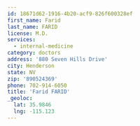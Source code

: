 ```yaml
---
id: 18671d62-1916-4b20-acf9-826f600328ef
first_name: Farid
last_name: FARID
license: M.D.
services:
  - internal-medicine
category: doctors
address: '880 Seven Hills Drive'
city: Henderson
state: NV
zip: '890524369'
phone: 702-914-6050
title: 'Farid FARID'
_geoloc:
  lat: 35.9846
  lng: -115.123
---
```

